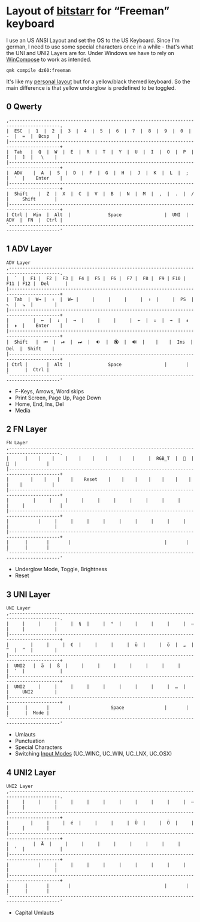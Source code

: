 # Layout of [bitstarr](https://github.com/bitstarr) for “Freeman” keyboard

I use an US ANSI Layout and set the OS to the US Keyboard. Since I'm german, I need to use some special characters once in a while - that's what the UNI and UNI2 Layers are for. Under Windows we have to rely on [WinCompose](https://github.com/samhocevar/wincompose) to work as intended.

    qmk compile dz60:freeman

It's like my [personal layout](../bitstarr/) but for a yellow/black themed keyboard. So the main difference is that yellow underglow is predefined to be toggled.

## 0 Qwerty
```
,-----------------------------------------------------------------------------------------.
|  ESC  |  1  |  2  |  3  |  4  |  5  |  6  |  7  |  8  |  9  |  0  |  -  |  =  |  Bcsp   |
|-----------------------------------------------------------------------------------------+
|  Tab   |  Q  |  W  |  E  |  R  |  T  |  Y  |  U  |  I  |  O  |  P  |  [  |  ]  |   \    |
|-----------------------------------------------------------------------------------------+
|  ADV    |  A  |  S  |  D  |  F  |  G  |  H  |  J  |  K  |  L  |  ;  |  '  |    Enter    |
|-----------------------------------------------------------------------------------------+
|  Shift    |  Z  |  X  |  C  |  V  |  B  |  N  |  M  |  ,  |  .  |  /  |     Shift       |
|-----------------------------------------------------------------------------------------+
| Ctrl |  Win  |  Alt  |              Space                |  UNI  |  ADV  |  FN  |  Ctrl |
`-----------------------------------------------------------------------------------------'
```

## 1 ADV Layer
```
ADV Layer
,-----------------------------------------------------------------------------------------.
|  `  |  F1 |  F2 |  F3 |  F4 |  F5 |  F6 |  F7 |  F8 |  F9 | F10 | F11 | F12 |  Del      |
|-----------------------------------------------------------------------------------------+
|  Tab  |  W→ |  ↑  |  W← |     |     |     |     |  ↑  |     |  PS  |  ↖  |  ↘︎  |        |
|-----------------------------------------------------------------------------------------+
|         |  ←  |  ↓  |  →  |     |     |     |  ←  |  ↓  |  →  |  ⇞  |  ⇟  |    Enter    |
|-----------------------------------------------------------------------------------------+
|  Shift   |  ⏮  |  ⏯  |  ⏭  |  🔉  |  🔇  |  🔊  |    |    |  Ins  |  Del  |  Shift    |
|-----------------------------------------------------------------------------------------+
| Ctrl |       |  Alt  |              Space                |       |       |      |  Ctrl |
`-----------------------------------------------------------------------------------------'
```
* F-Keys, Arrows, Word skips
* Print Screen, Page Up, Page Down
* Home, End, Ins, Del
* Media

## 2 FN Layer
```
FN Layer
,-----------------------------------------------------------------------------------------.
|      |    |    |    |    |    |    |    |    |     |  RGB_T  |  🔅  |  🔆  |           |
|-----------------------------------------------------------------------------------------+
|        |    |    |    |    Reset    |    |    |    |    |    |    |    |    |           |
|-----------------------------------------------------------------------------------------+
|         |     |     |     |     |     |     |     |     |     |     |     |             |
|-----------------------------------------------------------------------------------------+
|           |     |     |     |     |     |     |     |     |     |     |                 |
|-----------------------------------------------------------------------------------------+
|      |       |       |                                   |       |       |      |       |
`-----------------------------------------------------------------------------------------'
```
* Underglow Mode, Toggle, Brightness
* Reset

## 3 UNI Layer
```
UNI Layer
,-----------------------------------------------------------------------------------------.
|     |     |     |     |  §  |     |  °  |     |     |     |     |  –  |     |           |
|-----------------------------------------------------------------------------------------+
|        |     |     |  €  |     |     |     |  ü  |     |  ö  |  „  |  “  |  ”  |        |
|-----------------------------------------------------------------------------------------+
|  UNI2   |  ä  |  ß  |     |     |     |     |     |     |     |     |  ’  |             |
|-----------------------------------------------------------------------------------------+
|  UNI2     |     |     |     |     |     |     |     |     |  …  |     |     UNI2        |
|-----------------------------------------------------------------------------------------+
|      |       |       |               Space               |       |       |      |  Mode |
`-----------------------------------------------------------------------------------------'
```

* Umlauts
* Punctuation
* Special Characters
* Switching [Input Modes](https://beta.docs.qmk.fm/using-qmk/software-features/feature_unicode#2-input-modes-id-input-modes) (UC_WINC, UC_WIN, UC_LNX, UC_OSX)

## 4 UNI2 Layer
```
UNI2 Layer
,-----------------------------------------------------------------------------------------.
|     |     |     |     |     |     |     |     |     |     |     |  —  |     |           |
|-----------------------------------------------------------------------------------------+
|        |     |     |  é  |     |     |     |  Ü  |     |  Ö  |     |     |     |        |
|-----------------------------------------------------------------------------------------+
|         |  Ä  |     |     |     |     |     |     |     |     |     |  ’  |             |
|-----------------------------------------------------------------------------------------+
|           |     |     |     |     |     |     |     |     |     |     |                 |
|-----------------------------------------------------------------------------------------+
|      |       |       |                                   |       |       |      |       |
`-----------------------------------------------------------------------------------------'
```

* Capital Umlauts